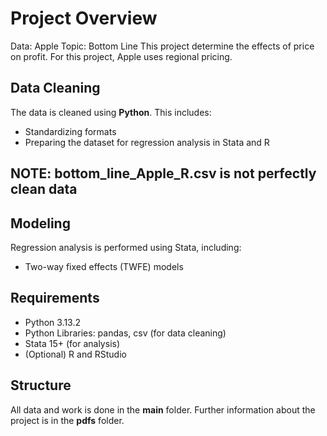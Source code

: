 # Project Overview

Data: Apple
Topic: Bottom Line
This project determine the effects of price on profit.
For this project, Apple uses regional pricing.

## Data Cleaning

The data is cleaned using **Python**. This includes:

- Standardizing formats
- Preparing the dataset for regression analysis in Stata and R

## NOTE: bottom_line_Apple_R.csv is not perfectly clean data

## Modeling

Regression analysis is performed using Stata, including:

- Two-way fixed effects (TWFE) models

## Requirements

- Python 3.13.2
- Python Libraries: pandas, csv (for data cleaning)
- Stata 15+ (for analysis)
- (Optional) R and RStudio

## Structure

All data and work is done in the **main** folder. Further information about the project is in the **pdfs** folder.
